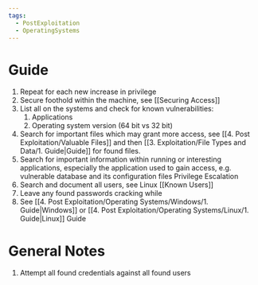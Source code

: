 ```yaml
---
tags:
  - PostExploitation
  - OperatingSystems
---
```

# Guide

1. Repeat for each new increase in privilege 
2. Secure foothold within the machine, see [[Securing Access]]
3. List all on the systems and check for known vulnerabilities:
	1. Applications
	2. Operating system version (64 bit vs 32 bit)
4. Search for important files which may grant more access, see [[4. Post Exploitation/Valuable Files]] and then [[3. Exploitation/File Types and Data/1. Guide|Guide]] for found files.
5. Search for important information within running or interesting applications, especially the application used to gain access, e.g. vulnerable database and its configuration files Privilege Escalation
6. Search and document all users, see Linux [[Known Users]]
7. Leave any found passwords cracking while 
8. See [[4. Post Exploitation/Operating Systems/Windows/1. Guide|Windows]] or [[4. Post Exploitation/Operating Systems/Linux/1. Guide|Linux]] Guide


# General Notes

1. Attempt all found credentials against all found users 